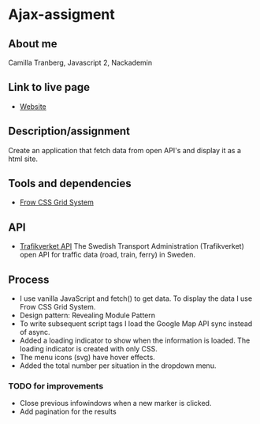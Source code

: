 # Ajax-assigment

## About me
Camilla Tranberg, Javascript 2, Nackademin

## Link to live page
* [Website](https://milliampere.github.io/ajax-assignment)

## Description/assignment
Create an application that fetch data from open API's and display it as a html site. 

## Tools and dependencies
* [Frow CSS Grid System](http://frowcss.com/)

## API
* [Trafikverket API](https://api.trafikinfo.trafikverket.se/) The Swedish Transport Administration (Trafikverket) open API for traffic data (road, train, ferry) in Sweden.

## Process
* I use vanilla JavaScript and fetch() to get data. To display the data I use Frow CSS Grid System. 
* Design pattern: Revealing Module Pattern
* To write subsequent script tags I load the Google Map API sync instead of async.
* Added a loading indicator to show when the information is loaded. The loading indicator is created with only CSS.
* The menu icons (svg) have hover effects. 
* Added the total number per situation in the dropdown menu.  

### TODO for improvements
* Close previous infowindows when a new marker is clicked. 
* Add pagination for the results 